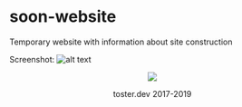 # soon-website
Temporary website with information about site construction

Screenshot:
![alt text](http://i.imgur.com/22WR7IZ.png)

<p align="center">
<a href="https://www.paypal.com/cgi-bin/webscr?cmd=_s-xclick&hosted_button_id=HV5CUQ486HUQ2" target="_blank"><img src="https://i.imgur.com/s1u7rju.png"></a>
</p>
<p align="center">
  toster.dev 2017-2019
</p>
